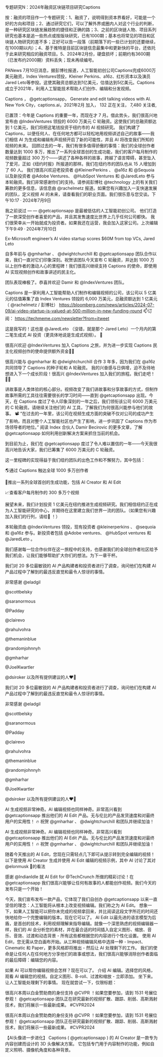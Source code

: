 专题研究N：2024年融资区块链项目研究Captions

按：融资的项目作一个专题研究：1、融资了，说明得到资本界看好，可能是一个好的方向和项目；2、通过研究它们，可以了解外界或圈内人对这个行业的判断，是一种研究区块链发展趋势的捷径和正确的路；3、之前的区块链人物、项目系列研究也基本是追一些热点或按版块研究，已有1000期；基本也将常见的项目和区块链人物研究的差不多；正好可以告一段落（前期落下的一些已计划的还要继续，在1000期以内）；4、基于推特是目前区块链信息最集中和更新快的平台，还依托于此来研究相应的融资项目。5、2024年2月份，硬盘损坏；前期约有3600期（已发布约2000期）资料丢失；现未再续编号。

PANews 7月10日消息，据彭博社报道，人工智能初创公司Captions完成6000万美元融资，Index Ventures领投，Kleiner Perkins、a16z、红杉资本以及演员Jared Leto等参投。这使其融资总额达到1亿美元，估值达到5亿美元。Captions成立于2021年，利用人工智能技术帮助人们创作、编辑和分发视频。

Captions
，
@getcaptionsapp，
Generate and edit talking videos with AI.
New York City，captions.ai，2021年2月 加入，
132 正在关注，
7,480 关注者,


已置顶：今年是 Captions 的重要一年，而现在才 7 月。借此势头，我们很高兴地宣布由
@IndexVentures
领投的 6000 万美元 C 轮融资。这使我们的总融资额达到 1 亿美元，我们将把这笔钱投资于纽约市的 AI 视频研究。
我们构建了 Captions，以便任何人、在任何地方都可以轻松地用视频讲述自己的故事——我们相信 AI 为生成和编辑有声视频开启了新的可能性，并且 AI 将改变我们所知的视频的未来。
回顾过去的一年，我们有很多值得骄傲的事情：我们的全球创作者数量达到 1000 多万，推出了一系列全球首创的生成功能，我们的客户每月制作的视频数量超过 300 万个——讲述了各种各样的故事，跨越了语言障碍，甚至坠入了爱河，正如《纽约时报》所报道的那样。我们在纽约市的团队也从 15 人增加到了 60 人。
我们很高兴欢迎老投资者
@KleinerPerkins
 、 
@a16z
和
@Sequoia
以及新投资者
@Adobe
 Ventures、 
@HubSpot
 Ventures 和
@JaredLeto
参与本轮融资。我们非常感谢你们的支持。请参阅彭博社
@technology
上的有关我们筹款的更多信息，该信息由
@rachelmetz
报道。如果您有兴趣加入一支快速发展的团队，定义视频 AI 的未来，请查看我们的职业页面。我们很乐意与您交谈。下午10:17 · 2024年7月9日

我之前说过 — — 
@getcaptionsapp
是最被低估的人工智能初创公司。
他们打造了一款深受创作者喜爱的产品，并且其发售速度比世界上几乎任何公司都快。
我们很荣幸从一开始就成为投资者。如果我还在运营，我会加入这家公司。上次编辑
下午9:49 · 2024年7月10日

Ex-Microsoft engineer’s AI video startup scores $60M from top VCs, Jared Leto

自多年前与
@gmharhar
 、 
@dwightchurchill
和
@getcaptionsapp
团队合作以来，我们一直对它们印象深刻。祝贺该团队今天宣布 C 轮融资，并达到 1000 万以上创作者的激动人心的里程碑！我们很高兴继续支持 Captions 的使命，即使用 AI 实现视频创作和故事讲述的民主化。

团队表现棒极了。恭喜并欢迎 Damir 和
@IndexVentures
团队。

Captions 是一家利用人工智能帮助人们制作和编辑视频的公司，该公司以 5 亿美元的估值筹集了由 Index Ventures 领投的 6,000 万美元，总融资额达到 1 亿美元（ 
@rachelmetz
 / 彭博社）
https://bloomberg.com/news/articles/2024-07-09/ai-video-startup-is-valued-at-500-million-in-new-funding-round
📫订阅： https://techmeme.com/newsletter?from=itweet

这是我写的！这也是
@JaredLeto
 （没错，就是那个 Jared Leto）一个月内的第二笔生成式 AI 投资（更具体地说是生成式视频）。 👀

很高兴欢迎
@IndexVentures
加入 Captions 之旅，并为进一步实现 Captions 民主化视频创作的使命提供额外资金🎥🚀

很高兴能与
@gmharhar
和
@dwightchurchill
合作 3 年多，因为我们在
@a16z
共同领导了 Captions 的种子轮和 A 轮融资。
我的兴奋感与日俱增，迫不及待地想进入下一个成长阶段！很高兴
@IndexVentures
加入我们的旅程。我们走吧！ 🫡🫡

讲故事是人类体验的核心部分。视频改变了我们讲故事和分享故事的方式，但制作故事所需的工具往往需要很长的学习时间——直到
@getcaptionsapp
出现。今天，在 Captions 度过了令人印象深刻的一年之后，我们领衔该公司 6000 万美元的 C 轮融资。请继续关注他们的 AI 工具，了解我们为何很高兴能参与他们的故事。 📽️
“在过去的一年里，该公司在视频生成方面的突破不仅对公司的成功产生了影响，而且对整个人工智能社区也产生了影响，进一步巩固了 Captions 作为市场领导者的地位。” 阅读 Index 合伙人 Damir Becirovic 的更多文章，了解
@getcaptionsapp
如何利用创新解决方案来抓住当前的机会。

到目前为止，我们在
@getcaptionsapp
度过了令人难以置信的一年——今天我很高兴地告诉大家，我们已筹集了 6000 万美元的 C 轮融资。

这一里程碑的实现得益于我们纽约团队的出色工作和不懈努力，其中包括：

🌎通过 Captions 触达全球 1000 多万创作者

🎥推出一系列全球首创的生成功能，包括 AI Creator 和 AI Edit

📈查看客户每月制作的 300 多万个视频

展望未来，我们计划投资 1 亿美元在纽约推进生成视频研究。我们相信纽约正在成为人工智能研究的中心，并期待在这里建立我们世界一流的团队。（如果您有兴趣加入我们的行列，请给👹 ！）

本轮融资由
@IndexVentures
领投，现有投资者
@kleinerperkins
 、 
@sequoia
和
@a16z
参与。新投资者包括
@Adobe
 ventures、 
@HubSpot
 ventures 和
@JaredLeto
 。

我们感谢每一位合作伙伴在这一旅程中的支持，也感谢我们的全球创作者社区给予我们机会，让我们能够帮助扩大你们的想法。为下一章干杯。

我们对 20 多位最敏锐的 AI 产品构建者和投资者进行了调查，询问他们在构建 AI 产品过程中了解到的最违反直觉和最令人惊讶的事情。

非常感谢
@eladgil
 
@scottbelsky
 
@saranormous
 
@Padday
 
@clairevo
 
@rahulvohra
 
@themaninblue
 
@randomjohnnyh
 
@gmharhar
 
@JoelKwartler
 
@dsiroker
以及所有提供建议的人❤️‍🔥

我们对 20 多位最敏锐的 AI 产品构建者和投资者进行了调查，询问他们在构建 AI 产品过程中了解到的最违反直觉和最令人惊讶的事情。

非常感谢
@eladgil
 
@scottbelsky
 
@saranormous
 
@Padday
 
@clairevo
 
@rahulvohra
 
@themaninblue
 
@randomjohnnyh
 
@gmharhar
 
@JoelKwartler
 
@dsiroker
以及所有提供建议的人❤️‍🔥

AI 生成视频非常神奇。AI 编辑视频也同样神奇。非常高兴看到
@getcaptionsapp
推出他们的 AI Edit 产品。无与伦比的产品发货速度和对最终用户的实用性！ 🔥
祝贺
@gmharhar
 、 
@dwightchurchill
和团队并继续加油！

AI 生成视频非常神奇。AI 编辑视频也同样神奇。非常高兴看到
@getcaptionsapp
推出他们的 AI Edit 产品。无与伦比的产品发货速度和对最终用户的实用性！ 🔥
祝贺
@gmharhar
 、 
@dwightchurchill
和团队并继续加油！

随着今天推出的 AI Edit，您现在只需轻点几下即可从提示转到完全编辑的视频！
以下是使用 AI Creator 生成并使用 AI Edit 编辑的视频示例，其中 AI 讨论了其对
@elonmusk
 🤪的看法

感谢
@IndianIdle
就 AI Edit for 
@TechCrunch
所做的精彩讨论！在
@getcaptionsapp
我们很高兴能够让任何有故事的人都能创作视频。我们今天的发布只是一个开始！

今天，我们宣布发布一款产品，它体现了我们自创办
@getcaptionsapp
以来一直坚信的理念：人工智能将从根本上改变视频编辑。我们称之为 AI Edit。
想象一下，如果人工智能可以把你未完成的视频拿回来，并比阅读这段文字所花的时间还快地给你一个完整编辑的版本。现在它可以了。
AI Edit 以最先进的语言模型为后盾，是首创的技术，利用视频理解来指导编辑。就像一个深思熟虑的视频编辑器一样，我们的 AI 会分析您的素材，并在最合适的时间插入自定义图形、缩放、音乐、音效、过渡和动态背景 - 所有这些都根据您的内容进行个性化设置。
使用 AI Edit，您无需从空白画布开始。从三种视频编辑风格中选择一种 - Impact、Cinematic 和 Paper，更多风格即将推出 - 然后让 AI 处理剩下的工作。
我们的使命是让任何人在任何地方分享他们的故事或想法，我们很高兴能够消除创作者面临的最后障碍：编辑您的内容。

如果 AI 可以帮你编辑视频会怎样？现在可以了。
介绍 AI 编辑。选择您的风格，观看 AI 编辑您的视频。自定义图形、B-roll、过渡和缩放 - 立即添加。
坐下来。让人工智能处理剩下的事情。
现在就尝试一下，仅限标题：

很高兴本周以白金赞助商的身份支持
@CVPR
 ！如果您要参加，请到 1531 号展位参观！ 
@getcaptionsapp
团队正在研究最新的视频扩散、跟踪、削弱、高斯溅射技术，我们将展示一些最新成果。 #CVPR2024

很高兴本周以白金赞助商的身份支持
@CVPR
 ！如果您要参加，请到 1531 号展位参观！ 
@getcaptionsapp
团队正在研究最新的视频扩散、跟踪、削弱、高斯溅射技术，我们将展示一些最新成果。 #CVPR2024

【AI头像进一步进化】
Captions ( 
@getcaptionsapp
 ) 的 AI Creator 是一款专为内容创建而设计的 3D 头像解决方案。
它包括专门用于内容制作的功能，例如自定义照明、摄像机角度和各种背景。

